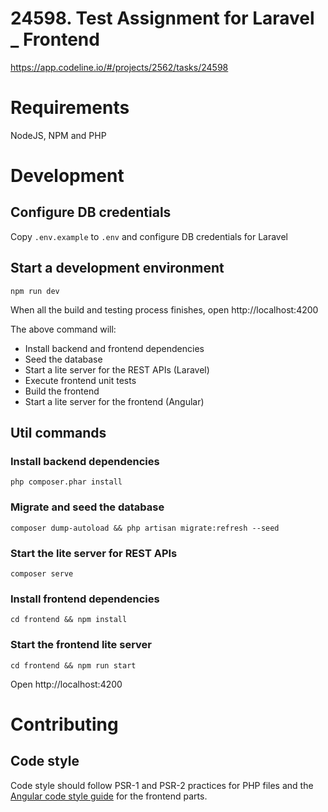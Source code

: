 # 24598. Test Assignment for Laravel _ Frontend 

https://app.codeline.io/#/projects/2562/tasks/24598

# Requirements

NodeJS, NPM and PHP

# Development

## Configure DB credentials

Copy `.env.example` to `.env` and configure DB credentials for Laravel


## Start a development environment

    npm run dev
    
When all the build and testing process finishes, open http://localhost:4200
    
The above command will:
* Install backend and frontend dependencies
* Seed the database
* Start a lite server for the REST APIs (Laravel)
* Execute frontend unit tests
* Build the frontend
* Start a lite server for the frontend (Angular)


## Util commands


### Install backend dependencies

    php composer.phar install

### Migrate and seed the database

    composer dump-autoload && php artisan migrate:refresh --seed
    
### Start the lite server for REST APIs

    composer serve
    
### Install frontend dependencies

    cd frontend && npm install
    
### Start the frontend lite server

    cd frontend && npm run start

Open http://localhost:4200

# Contributing

## Code style

Code style should follow PSR-1 and PSR-2 practices for PHP files and the [Angular code style guide](https://angular.io/guide/styleguide) for the frontend parts.

